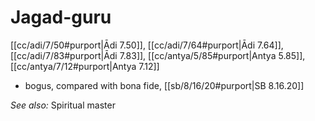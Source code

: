 # Jagad-guru

[[cc/adi/7/50#purport|Ādi 7.50]], [[cc/adi/7/64#purport|Ādi 7.64]], [[cc/adi/7/83#purport|Ādi 7.83]], [[cc/antya/5/85#purport|Antya 5.85]], [[cc/antya/7/12#purport|Antya 7.12]]

* bogus, compared with bona fide, [[sb/8/16/20#purport|SB 8.16.20]]

*See also:* Spiritual master
